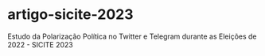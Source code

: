 # artigo-sicite-2023
 Estudo da Polarização Política no Twitter e Telegram durante as Eleições de 2022 - SICITE 2023
